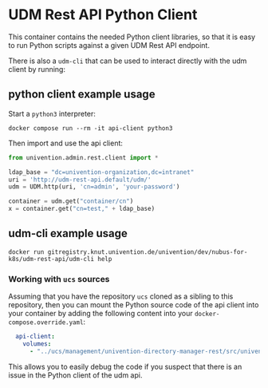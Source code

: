 # UDM Rest API Python Client

This container contains the needed Python client libraries, so that it is easy
to run Python scripts against a given UDM Rest API endpoint.

There is also a `udm-cli` that can be used to interact directly with the udm client by running:


## python client example usage

Start a `python3` interpreter:

```shell
docker compose run --rm -it api-client python3
```

Then import and use the api client:

```python
from univention.admin.rest.client import *

ldap_base = "dc=univention-organization,dc=intranet"
uri = 'http://udm-rest-api.default/udm/'
udm = UDM.http(uri, 'cn=admin', 'your-password')

container = udm.get("container/cn")
x = container.get("cn=test," + ldap_base)
```

## udm-cli example usage

```shell
docker run gitregistry.knut.univention.de/univention/dev/nubus-for-k8s/udm-rest-api/udm-cli help
```


### Working with `ucs` sources

Assuming that you have the repository `ucs` cloned as a sibling to this
repository, then you can mount the Python source code of the api client into
your container by adding the following content into your
`docker-compose.override.yaml`:

```yaml
  api-client:
    volumes:
      - "../ucs/management/univention-directory-manager-rest/src/univention/admin/rest:/usr/lib/python3/dist-packages/univention/admin/rest"
```

This allows you to easily debug the code if you suspect that there is an issue
in the Python client of the udm api.
